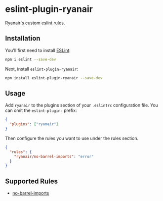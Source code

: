 # eslint-plugin-ryanair

Ryanair's custom eslint rules.

## Installation

You'll first need to install [ESLint](https://eslint.org/):

```sh
npm i eslint --save-dev
```

Next, install `eslint-plugin-ryanair`:

```sh
npm install eslint-plugin-ryanair --save-dev
```

## Usage

Add `ryanair` to the plugins section of your `.eslintrc` configuration file. You can omit the `eslint-plugin-` prefix:

```json
{
  "plugins": ["ryanair"]
}
```

Then configure the rules you want to use under the rules section.

```json
{
  "rules": {
    "ryanair/no-barrel-imports": "error"
  }
}
```

## Supported Rules

- [no-barrel-imports](./docs/rules/no-barrel-imports.md)

